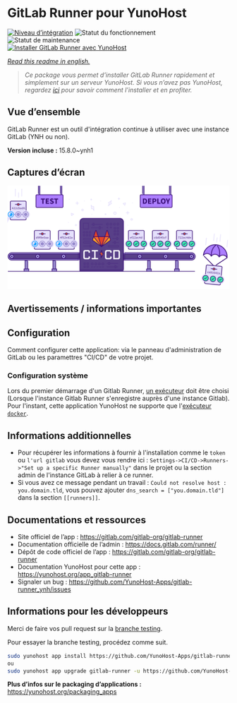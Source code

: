 <!--
N.B.: This README was automatically generated by https://github.com/YunoHost/apps/tree/master/tools/README-generator
It shall NOT be edited by hand.
-->

# GitLab Runner pour YunoHost

[![Niveau d’intégration](https://dash.yunohost.org/integration/gitlab-runner.svg)](https://dash.yunohost.org/appci/app/gitlab-runner) ![Statut du fonctionnement](https://ci-apps.yunohost.org/ci/badges/gitlab-runner.status.svg) ![Statut de maintenance](https://ci-apps.yunohost.org/ci/badges/gitlab-runner.maintain.svg)  
[![Installer GitLab Runner avec YunoHost](https://install-app.yunohost.org/install-with-yunohost.svg)](https://install-app.yunohost.org/?app=gitlab-runner)

*[Read this readme in english.](./README.md)*

> *Ce package vous permet d’installer GitLab Runner rapidement et simplement sur un serveur YunoHost.
Si vous n’avez pas YunoHost, regardez [ici](https://yunohost.org/#/install) pour savoir comment l’installer et en profiter.*

## Vue d’ensemble

GitLab Runner est un outil d'intégration continue à utiliser avec une instance GitLab (YNH ou non).


**Version incluse :** 15.8.0~ynh1

## Captures d’écran

![Capture d’écran de GitLab Runner](./doc/screenshots/ci-cd-test-deploy-illustration_2x.png)

## Avertissements / informations importantes

## Configuration

Comment configurer cette application: via le panneau d'administration de GitLab ou les paramettres "CI/CD" de votre projet.

### Configuration système

Lors du premier démarrage d'un Gitlab Runner, [un exécuteur](https://docs.gitlab.com/runner/executors/) doit être choisi (Lorsque l'instance Gitlab Runner s'enregistre auprès d'une instance Gitlab). Pour l'instant, cette application YunoHost ne supporte que l'[exécuteur `docker`](https://docs.gitlab.com/runner/executors/docker.html).

## Informations additionnelles

* Pour récupérer les informations à fournir à l'installation comme le `token` ou `l'url gitlab` vous devez vous rendre ici : `Settings->CI/CD->Runners->"Set up a specific Runner manually"` dans le projet 
ou la section admin de l'instance GitLab à relier à ce runner.
* Si vous avez ce message pendant un travail : `Could not resolve host : you.domain.tld`, vous pouvez ajouter `dns_search = ["you.domain.tld"]` dans la section `[[runners]]`.

## Documentations et ressources

* Site officiel de l’app : <https://gitlab.com/gitlab-org/gitlab-runner>
* Documentation officielle de l’admin : <https://docs.gitlab.com/runner/>
* Dépôt de code officiel de l’app : <https://gitlab.com/gitlab-org/gitlab-runner>
* Documentation YunoHost pour cette app : <https://yunohost.org/app_gitlab-runner>
* Signaler un bug : <https://github.com/YunoHost-Apps/gitlab-runner_ynh/issues>

## Informations pour les développeurs

Merci de faire vos pull request sur la [branche testing](https://github.com/YunoHost-Apps/gitlab-runner_ynh/tree/testing).

Pour essayer la branche testing, procédez comme suit.

``` bash
sudo yunohost app install https://github.com/YunoHost-Apps/gitlab-runner_ynh/tree/testing --debug
ou
sudo yunohost app upgrade gitlab-runner -u https://github.com/YunoHost-Apps/gitlab-runner_ynh/tree/testing --debug
```

**Plus d’infos sur le packaging d’applications :** <https://yunohost.org/packaging_apps>